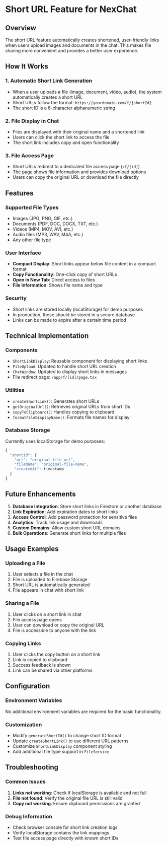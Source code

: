 # Short URL Feature for NexChat

## Overview

The short URL feature automatically creates shortened, user-friendly links when users upload images and documents in the chat. This makes file sharing more convenient and provides a better user experience.

## How It Works

### 1. Automatic Short Link Generation
- When a user uploads a file (image, document, video, audio), the system automatically creates a short URL
- Short URLs follow the format: `https://yourdomain.com/f/{shortId}`
- The short ID is a 6-character alphanumeric string

### 2. File Display in Chat
- Files are displayed with their original name and a shortened link
- Users can click the short link to access the file
- The short link includes copy and open functionality

### 3. File Access Page
- Short URLs redirect to a dedicated file access page (`/f/[id]`)
- The page shows file information and provides download options
- Users can copy the original URL or download the file directly

## Features

### Supported File Types
- Images (JPG, PNG, GIF, etc.)
- Documents (PDF, DOC, DOCX, TXT, etc.)
- Videos (MP4, MOV, AVI, etc.)
- Audio files (MP3, WAV, M4A, etc.)
- Any other file type

### User Interface
- **Compact Display**: Short links appear below file content in a compact format
- **Copy Functionality**: One-click copy of short URLs
- **Open in New Tab**: Direct access to files
- **File Information**: Shows file name and type

### Security
- Short links are stored locally (localStorage) for demo purposes
- In production, these should be stored in a secure database
- Links can be made to expire after a certain time period

## Technical Implementation

### Components
- `ShortLinkDisplay`: Reusable component for displaying short links
- `FileUpload`: Updated to handle short URL creation
- `ChatWindow`: Updated to display short links in messages
- File redirect page: `/app/f/[id]/page.tsx`

### Utilities
- `createShortLink()`: Generates short URLs
- `getOriginalUrl()`: Retrieves original URLs from short IDs
- `copyToClipboard()`: Handles copying to clipboard
- `formatFileDisplayName()`: Formats file names for display

### Database Storage
Currently uses localStorage for demo purposes:
```javascript
{
  "shortId": {
    "url": "original-file-url",
    "fileName": "original-file-name",
    "createdAt": timestamp
  }
}
```

## Future Enhancements

1. **Database Integration**: Store short links in Firestore or another database
2. **Link Expiration**: Add expiration dates to short links
3. **Access Control**: Add password protection for sensitive files
4. **Analytics**: Track link usage and downloads
5. **Custom Domains**: Allow custom short URL domains
6. **Bulk Operations**: Generate short links for multiple files

## Usage Examples

### Uploading a File
1. User selects a file in the chat
2. File is uploaded to Firebase Storage
3. Short URL is automatically generated
4. File appears in chat with short link

### Sharing a File
1. User clicks on a short link in chat
2. File access page opens
3. User can download or copy the original URL
4. File is accessible to anyone with the link

### Copying Links
1. User clicks the copy button on a short link
2. Link is copied to clipboard
3. Success feedback is shown
4. Link can be shared via other platforms

## Configuration

### Environment Variables
No additional environment variables are required for the basic functionality.

### Customization
- Modify `generateShortId()` to change short ID format
- Update `createShortLink()` to use different URL patterns
- Customize `ShortLinkDisplay` component styling
- Add additional file type support in `FileService`

## Troubleshooting

### Common Issues
1. **Links not working**: Check if localStorage is available and not full
2. **File not found**: Verify the original file URL is still valid
3. **Copy not working**: Ensure clipboard permissions are granted

### Debug Information
- Check browser console for short link creation logs
- Verify localStorage contains the link mappings
- Test file access page directly with known short IDs 